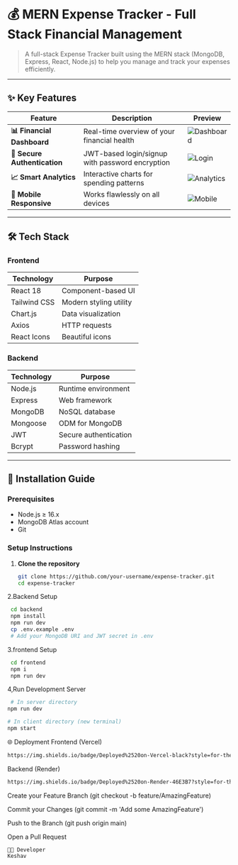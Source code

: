 # 💰 MERN Expense Tracker - Full Stack Financial Management

> A full-stack Expense Tracker built using the MERN stack (MongoDB, Express, React, Node.js) to help you manage and track your expenses efficiently.

---

## ✨ Key Features

| Feature | Description | Preview |
|---------|-------------|---------|
| **📊 Financial Dashboard** | Real-time overview of your financial health | ![Dashboard](https://i.imgur.com/5vGk9ZL.png) |
| **🔐 Secure Authentication** | JWT-based login/signup with password encryption | ![Login](https://i.imgur.com/mXwPj3f.png) |
| **📈 Smart Analytics** | Interactive charts for spending patterns | ![Analytics](https://i.imgur.com/QZJYl9D.png) |
| **📱 Mobile Responsive** | Works flawlessly on all devices | ![Mobile](https://i.imgur.com/8WnUVqg.png) |

---

## 🛠 Tech Stack

### Frontend
<div align="center">
  
| Technology | Purpose | 
|------------|---------|
| React 18 | Component-based UI |
| Tailwind CSS | Modern styling utility |
| Chart.js | Data visualization |
| Axios | HTTP requests |
| React Icons | Beautiful icons |

</div>

### Backend
<div align="center">

| Technology | Purpose |
|------------|---------|
| Node.js | Runtime environment |
| Express | Web framework |
| MongoDB | NoSQL database |
| Mongoose | ODM for MongoDB |
| JWT | Secure authentication |
| Bcrypt | Password hashing |

</div>

---

## 🚀 Installation Guide

### Prerequisites
- Node.js ≥ 16.x
- MongoDB Atlas account
- Git

### Setup Instructions

1. **Clone the repository**
   ```bash
   git clone https://github.com/your-username/expense-tracker.git
   cd expense-tracker
   ```
   
2.Backend Setup
```bash
 cd backend 
 npm install
 npm run dev
 cp .env.example .env
 # Add your MongoDB URI and JWT secret in .env
```
 
3.frontend Setup
```bash
 cd frontend
 npm i
 npm run dev
```

4,Run Development Server 
```bash
 # In server directory
npm run dev

# In client directory (new terminal)
npm start
```

🌐 Deployment 
Frontend (Vercel)
```bash
https://img.shields.io/badge/Deployed%2520on-Vercel-black?style=for-the-badge&logo=vercel
```

Backend (Render)
```bash
https://img.shields.io/badge/Deployed%2520on-Render-46E3B7?style=for-the-badge&logo=render
```

Create your Feature Branch (git checkout -b feature/AmazingFeature)

Commit your Changes (git commit -m 'Add some AmazingFeature')

Push to the Branch (git push origin main)

Open a Pull Request
```
👨‍💻 Developer
Keshav
